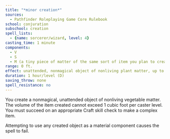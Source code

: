 ```yaml
---
title: "*minor creation*"
sources:
  - Pathfinder Roleplaying Game Core Rulebook
school: conjuration
subschool: creation
spell_lists:
  - {name: sorcerer/wizard, level: 4}
casting_time: 1 minute
components:
  - V
  - S
  - M (a tiny piece of matter of the same sort of item you plan to create with *minor creation*)
range: 0 ft.
effect: unattended, nonmagical object of nonliving plant matter, up to 1 cu. ft./level
duration: 1 hour/level (D)
saving_throw: none
spell_resistance: no
---
```


You create a nonmagical, unattended object of nonliving vegetable matter. The volume of the item created cannot exceed 1 cubic foot per caster level. You must succeed on an appropriate Craft skill check to make a complex item.

Attempting to use any created object as a material component causes the spell to fail.

